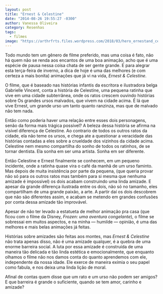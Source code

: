 ```yaml
---
layout: post
title: "Ernest & Celestine"
date: "2014-08-26 19:55:27 -0300"
author: Vanessa Oliveira
category: Resenhas
tags:
  - filmes
image: "https://arthrfrts.files.wordpress.com/2018/03/hero_ernestand_celestine-2014-1.jpg"
---
```

Todo mundo tem um gênero de filme preferido, mas uma coisa é fato, não há quem não se renda aos encantos de uma boa animação, acho que é uma espécie de pausa nessa coisa chata de ser gente grande. E para alegrar esta terça-feira de inverno, a dica de hoje é uma das melhores (e com certeza a mais bonita) animações que já vi na vida, _Ernest & Celestine_.

O filme, que é baseado nas histórias infantis da escritora e ilustradora belga Gabrielle Vincent, conta a história de Celestine, uma pequena ratinha que vive em uma cidade subterrânea, onde os ratos crescem ouvindo histórias sobre Os grandes ursos malvados, que vivem na cidade acima. É lá que vive Ernest, um grande urso um tanto quanto ranzinza, mas que de malvado não tem nada.

Então como poderia haver uma relação entre esses dois personagens, senão da forma mais trágica possível? A beleza dessa história se afirma na visível diferença de Celestine. Ao contrario de todos os outros ratos da cidade, ela não teme os ursos, e chega ate a questionar a veracidade das histórias contadas a eles sobre a crueldade dos vizinhos da cidade acima. Celestine nem mesmo compartilha do sonho de todos os ratinhos, de se tornar dentista. Ela sonha em ser uma artista. Sonha em ser diferente.

Então Celestine e Ernest finalmente se conhecem, em um pequeno incidente, onde a ratinha quase vira o café da manhã de um urso faminto. Mas depois de muita insistência por parte da pequena, (que queria provar não só para os outros ratos mas também para si mesma que nenhuma amizade é impossível) os dois acabam construindo uma linda amizade. E apesar da grande diferença ilustrada entre os dois, não só no tamanho, eles compartilham de uma grande paixão, a arte. A partir daí os dois descobrem que não são diferentes assim, e acabam se metendo em grandes confusões por conta dessa amizade tão improvável.

Apesar de não ter levado a estatueta de melhor animação pra casa (que ficou com o filme da Disney, _Frozen: uma aventura congelante_), o filme se sobressai em muitos aspectos, e na minha — humilde — opinião, é uma das melhores e mais belas animações já feitas.

Histórias sobre amizades são feitas aos montes, mas _Ernest & Celestine_ não trata apenas disso, não é uma amizade qualquer, é a quebra de uma enorme barreira social. A luta por essa amizade é construída de uma maneira tão delicada e tão linda estética e emocionalmente, que enquanto olhamos o filme não nos damos conta do quanto aprendemos com ele, independente da nossa idade. Ele exerce de maneira exímia o seu papel como fabula, e nos deixa uma linda lição de moral.

Afinal de contas quem disse que um rato e um urso não podem ser amigos? E que barreira é grande o suficiente, quando se tem amor, carinho e amizade?
